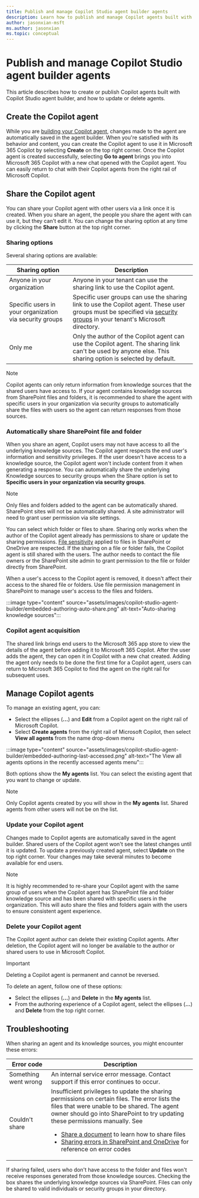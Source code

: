 ```yaml
---
title: Publish and manage Copilot Studio agent builder agents
description: Learn how to publish and manage Copilot agents built with Copilot Studio agent builder.
author: jasonxian-msft
ms.author: jasonxian
ms.topic: conceptual
---
```


# Publish and manage Copilot Studio agent builder agents

This article describes how to create or publish Copilot agents built with Copilot Studio agent builder, and how to update or delete agents.

## Create the Copilot agent

While you are [building your Copilot agent](copilot-studio-agent-builder.md), changes made to the agent are automatically saved in the agent builder. When you're satisfied with its behavior and content, you can create the Copilot agent to use it in Microsoft 365 Copilot by selecting **Create** on the top right corner. Once the Copilot agent is created successfully, selecting **Go to agent** brings you into Microsoft 365 Copilot with a new chat opened with the Copilot agent. You can easily return to chat with their Copilot agents from the right rail of Microsoft Copilot.

## Share the Copilot agent

You can share your Copilot agent with other users via a link once it is created. When you share an agent, the people you share the agent with can use it, but they can't edit it. You can change the sharing option at any time by clicking the **Share** button at the top right corner.

### Sharing options

Several sharing options are available:

| Sharing option                                          | Description |
| ------------------------------------------------------- | ----------- |
| Anyone in your organization                             | Anyone in your tenant can use the sharing link to use the Copilot agent. |
| Specific users in your organization via security groups | Specific user groups can use the sharing link to use the Copilot agent. These user groups must be specified via [security groups](/microsoft-365/admin/email/create-edit-or-delete-a-security-group) in your tenant's Microsoft directory. |
| Only me                                                 | Only the author of the Copilot agent can use the Copilot agent. The sharing link can't be used by anyone else. This sharing option is selected by default. |

> [!NOTE]
> Copilot agents can only return information from knowledge sources that the shared users have access to. If your agent contains knowledge sources from SharePoint files and folders, it is recommended to share the agent with specific users in your organization via security groups to automatically share the files with users so the agent can return responses from those sources.

### Automatically share SharePoint file and folder

When you share an agent, Copilot users may not have access to all the underlying knowledge sources. The Copilot agent respects the end user's information and sensitivity privileges. If the user doesn't have access to a knowledge source, the Copilot agent won't include content from it when generating a response. You can automatically share the underlying Knowledge sources to security groups when the Share option is set to **Specific users in your organization via security groups**.

> [!NOTE]
> Only files and folders added to the agent can be automatically shared. SharePoint sites will not be automatically shared. A site administrator will need to grant user permission via site settings.

You can select which folder or files to share. Sharing only works when the author of the Copilot agent already has permissions to share or update the sharing permissions. [File sensitivity](/purview/sensitivity-labels) applied to files in SharePoint or OneDrive are respected. If the sharing on a file or folder fails, the Copilot agent is still shared with the users. The author needs to contact the file owners or the SharePoint site admin to grant permission to the file or folder directly from SharePoint.

When a user's access to the Copilot agent is removed, it doesn't affect their access to the shared file or folders. Use file permission management in SharePoint to manage user's access to the files and folders.

:::image type="content" source="assets/images/copilot-studio-agent-builder/embedded-authoring-auto-share.png" alt-text="Auto-sharing knowledge sources":::

### Copilot agent acquisition

The shared link brings end users to the Microsoft 365 app store to view the details of the agent before adding it to Microsoft 365 Copilot. After the user adds the agent, they can open it in Copilot with a new chat created. Adding the agent only needs to be done the first time for a Copilot agent, users can return to Microsoft 365 Copilot to find the agent on the right rail for subsequent uses.

## Manage Copilot agents

To manage an existing agent, you can:

- Select the ellipses (**...**) and **Edit** from a Copilot agent on the right rail of Microsoft Copilot.
- Select **Create agents** from the right rail of Microsoft Copilot, then select **View all agents** from the name drop-down menu

:::image type="content" source="assets/images/copilot-studio-agent-builder/embedded-authoring-last-accessed.png" alt-text="The View all agents options in the recently accessed agents menu":::

Both options show the **My agents** list. You can select the existing agent that you want to change or update.

> [!NOTE]
> Only Copilot agents created by you will show in the **My agents** list. Shared agents from other users will not be on the list.

### Update your Copilot agent

Changes made to Copilot agents are automatically saved in the agent builder. Shared users of the Copilot agent won't see the latest changes until it is updated. To update a previously created agent, select **Update** on the top right corner. Your changes may take several minutes to become available for end users.

> [!NOTE]
> It is highly recommended to re-share your Copilot agent with the same group of users when the Copilot agent has SharePoint file and folder knowledge source and has been shared with specific users in the organization. This will auto share the files and folders again with the users to ensure consistent agent experience.

### Delete your Copilot agent

The Copilot agent author can delete their existing Copilot agents. After deletion, the Copilot agent will no longer be available to the author or shared users to use in Microsoft Copilot.

>[!IMPORTANT]
> Deleting a Copilot agent is permanent and cannot be reversed.

To delete an agent, follow one of these options:

- Select the ellipses (**...**) and **Delete** in the **My agents** list.
- From the authoring experience of a Copilot agent, select the ellipses (**...**) and **Delete** from the top right corner.

## Troubleshooting

When sharing an agent and its knowledge sources, you might encounter these errors:

<!-- markdownlint-disable MD033 -->
| Error code           | Description |
| -------------------- | ----------- |
| Something went wrong | An internal service error message. Contact support if this error continues to occur. |
| Couldn't share       | Insufficient privileges to update the sharing permissions on certain files. The error lists the files that were unable to be shared. The agent owner should go into SharePoint to try updating these permissions manually. See <ul><li>[Share a document](https://support.microsoft.com/office/share-a-document-using-sharepoint-or-onedrive-807de6cf-1ece-41b9-a2b3-250d9a48f1e8) to learn how to share files</li><li>[Sharing errors in SharePoint and OneDrive](/sharepoint/sharepoint-onedrive-error-message) for reference on error codes</li></ul> |
<!-- markdownlint-enable MD033 -->

If sharing failed, users who don't have access to the folder and files won't receive responses generated from those knowledge sources. Checking the box shares the underlying knowledge sources via SharePoint. Files can only be shared to valid individuals or security groups in your directory.
